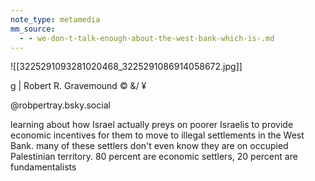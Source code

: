 ```yaml
---
note_type: metamedia
mm_source:
  - - we-don-t-talk-enough-about-the-west-bank-which-is-.md
---
```


![[3225291093281020468_3225291086914058672.jpg]]

g | Robert R. Gravemound © &/ ¥

@robpertray.bsky.social

learning about how Israel actually
preys on poorer Israelis to
provide economic incentives for
them to move to illegal
settlements in the West Bank.
many of these settlers don't even
know they are on occupied
Palestinian territory. 80 percent
are economic settlers, 20
percent are fundamentalists

